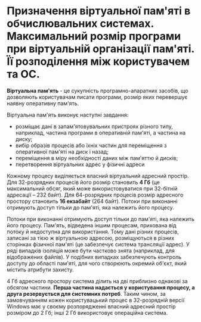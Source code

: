 # Призначення віртуальної пам'яті в обчислювальних системах. Максимальний розмір програми при віртуальній організації пам'яті. Її розподілення між користувачем та ОС.

**Віртуальна пам'ять** - це сукупність програмно-апаратних засобів, що дозволяють користувачам
писати програми, розмір яких перевершує наявну оперативну пам'ять.

Віртуальна пам'ять виконує наступні завдання:
-  розміщає дані в запам'ятовувальних пристроях різного типу, наприклад, частина програми в
оперативній пам'яті, а частина на диску;
-  вибір образів процесів або їхніх частин для переміщення з оперативної пам'яті на диск і назад;
-  переміщення в міру необхідності даних між пам'яттю й дисків;
-  перетворення віртуальних адрес у фізичні адреси

Кожному процесу виділяється власний віртуальний адресний простір. Для 32-розрядних процесів його розмір становить **4 Гб** (це максимальний обсяг, який може використовуватися при 32-бітній адресації – 232 байт). Для 64-розрядних процесів розмір адресного простору становить **16 екзабайт** (264 байт). Потоки при виконанні отримують доступ тільки до пам'яті, яка належить його процесу. 

Потоки при виконанні отримують доступ тільки до пам'яті, яка належить його процесу. Пам'ять, відведена іншим процесам, прихована від потоку й недоступна для використання. Тому дані різних процесів, записані за тією ж віртуальною адресою, розміщуються в різних сторінках фізичної пам'яті (це забезпечує система трансляції адрес). У ряді випадків ізоляція може бути частково знята (наприклад, для відображених файлів). У подібних випадках забезпечують контроль доступу до області пам'яті, для чого створюють окремий об'єкт, який містить атрибути захисту. 

4 Гб адресного простору система ділить на дві приблизно однакові за обсягом частини. **Перша частина надається у користування процесу, а друга резервується для системних потреб**. Таким чином, за замовчуванням кожен користувацький процес в 32-розрядній версії Windows має у своєму розпорядженні власний адресний простір розміром до 2 Гб; інші 2 Гб використовує операційна система.
